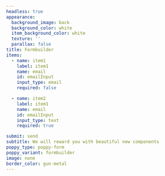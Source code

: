 ```yaml
---
headless: true
appearance:
  background_image: back
  background_color: white
  item_background_color: white
  texture: ''
  parallax: false
title: Formbuilder
items:
  - name: item1
    label: item1
    name: email
    id: emailInput
    input_type: email
    required: false

  - name: item2
    label: item1
    name: email
    id: emailInput
    input_type: text
    required: true

submit: send
subtitle: We will reward you with beautiful new components
poppy_type: poppy-form
poppy_variant: formbuilder
image: none
border_color: gun-metal
---
```

